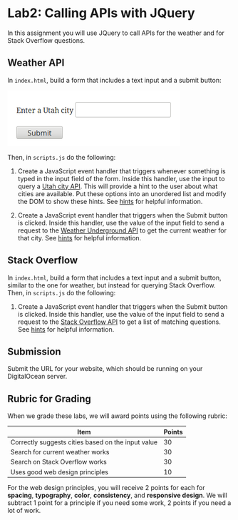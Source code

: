 # Lab2: Calling APIs with JQuery

In this assignment you will use JQuery to call APIs for the weather and for Stack Overflow
questions.

## Weather API

In `index.html`, build a form that includes a text input and a submit button:

![weather form](images/weatherForm.png)

Then, in `scripts.js` do the following:

1. Create a JavaScript event handler that triggers whenever something
is typed in the input field of the form. Inside this handler, use the
input to query a <a
href="http://bioresearch.byu.edu/cs260/jquery/getcity.cgi?q=Pr">Utah
city API</a>.  This will provide a hint to the user about what cities
are available.  Put these options into an unordered list and modify
the DOM to show these hints.  See
[hints](https://github.com/orgs/BYU-CS260-Winter-2018/lab2/wiki/city-API)
for helpful information.

1. Create a JavaScript event handler that triggers when the Submit
button is clicked. Inside this handler, use the value of the input
field to send a request to the <a
href="http://www.wunderground.com/weather/api/d/docs">Weather
Underground API</a> to get the current weather for that city. See
[hints](https://github.com/orgs/BYU-CS260-WInter-2018/lab2/wiki/weather-API)
for helpful information.

## Stack Overflow

In `index.html`, build a form that includes a text input and a submit
button, similar to the one for weather, but instead for querying Stack
Overflow.  Then, in `scripts.js` do the following:

1. Create a JavaScript event handler that triggers when the Submit
button is clicked. Inside this handler, use the value of the input
field to send a request to the <a
href="https://api.stackexchange.com/2.2/search?order=desc&sort=activity&site=stackoverflow&intitle=javascript">Stack
Overflow API</a> to get a list of matching questions. See
[hints](https://github.com/orgs/BYU-CS260-WInter-2018/lab2/wiki/stackoverflow-API)
for helpful information.

## Submission

Submit the URL for your website, which should be running on your DigitalOcean server.

## Rubric for Grading

When we grade these labs, we will award points using the following
rubric:

Item | Points
--- | ---
Correctly suggests cities based on the input value | 30
Search for current weather works | 30
Search on Stack Overflow works | 30
Uses good web design principles | 10

For the web design principles, you will receive 2 points for each for
**spacing**, **typography**, **color**, **consistency**, and
**responsive design**. We will subtract 1 point for a principle if you
need some work, 2 points if you need a lot of work.
